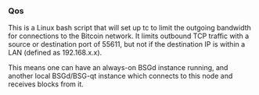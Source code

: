 ### Qos ###

This is a Linux bash script that will set up tc to limit the outgoing bandwidth for connections to the Bitcoin network. It limits outbound TCP traffic with a source or destination port of 55611, but not if the destination IP is within a LAN (defined as 192.168.x.x).

This means one can have an always-on BSGd instance running, and another local BSGd/BSG-qt instance which connects to this node and receives blocks from it.
